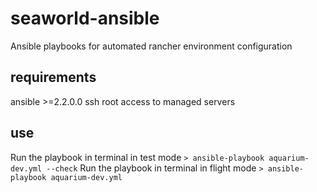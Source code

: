 # seaworld-ansible
Ansible playbooks for automated rancher environment configuration
## requirements
ansible >=2.2.0.0
ssh root access to managed servers
## use
Run the playbook in terminal in test mode
`> ansible-playbook aquarium-dev.yml --check`
Run the playbook in terminal in flight mode
`> ansible-playbook aquarium-dev.yml`
